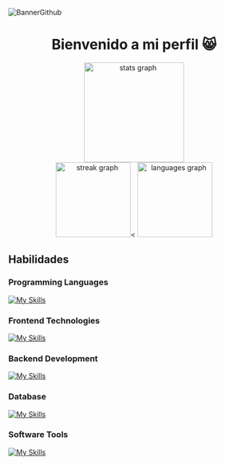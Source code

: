 ![BannerGithub](https://github.com/AlexandrHM/AlexandrHM/assets/44487342/d540eba9-2795-4b4a-b181-d2334efe8390)

###
<h1 align='center'> Bienvenido a mi perfil 😸 </h1>
<div align="center">
  <img src="https://github-readme-stats.vercel.app/api?username=AlexandrHM&hide_title=false&hide_rank=false&show_icons=true&include_all_commits=true&count_private=true&disable_animations=false&theme=dark&locale=en&hide_border=false" height="200" alt="stats graph"  />
  <br>
  <img src="https://streak-stats.demolab.com?user=AlexandrHM&locale=en&mode=daily&theme=dark&hide_border=false&border_radius=5" height="150" alt="streak graph"  /><
  <img src="https://github-readme-stats.vercel.app/api/top-langs?username=AlexandrHM&locale=en&hide_title=false&layout=compact&card_width=320&langs_count=5&theme=dark&hide_border=false" height="150" alt="languages graph"  />
</div>

###
<h2>Habilidades</h2>

<h3 align='left'> Programming Languages </h3>

[![My Skills](https://skillicons.dev/icons?i=js,java,py)](https://skillicons.dev)
###

<h3 align='left'> Frontend Technologies </h3>

[![My Skills](https://skillicons.dev/icons?i=react,vite,html,css)](https://skillicons.dev)
###

<h3 align='left'> Backend Development </h3>

[![My Skills](https://skillicons.dev/icons?i=spring,nodejs)](https://skillicons.dev)
###

<h3 align='left'> Database </h3>

[![My Skills](https://skillicons.dev/icons?i=postgresql,mysql)](https://skillicons.dev)

###
<h3 align='left'> Software Tools </h3>

[![My Skills](https://skillicons.dev/icons?i=linux,git,github,postman,photoshop,figma)](https://skillicons.dev)
